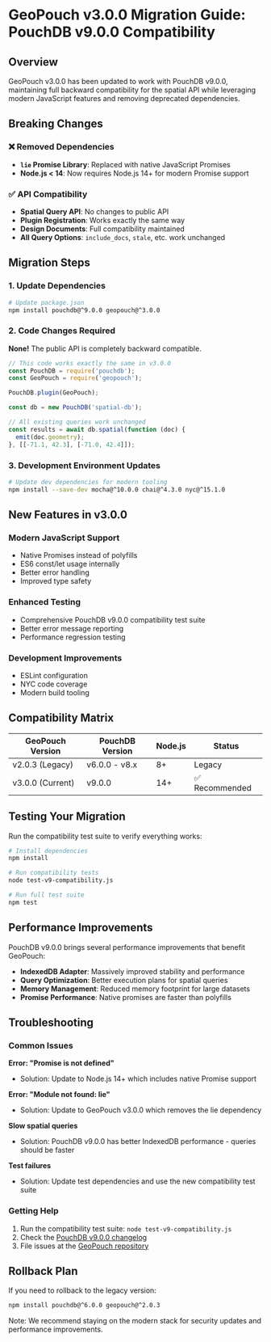 # GeoPouch v3.0.0 Migration Guide: PouchDB v9.0.0 Compatibility

## Overview

GeoPouch v3.0.0 has been updated to work with PouchDB v9.0.0, maintaining full backward compatibility for the spatial API while leveraging modern JavaScript features and removing deprecated dependencies.

## Breaking Changes

### ❌ Removed Dependencies
- **`lie` Promise Library**: Replaced with native JavaScript Promises
- **Node.js < 14**: Now requires Node.js 14+ for modern Promise support

### ✅ API Compatibility
- **Spatial Query API**: No changes to public API
- **Plugin Registration**: Works exactly the same way
- **Design Documents**: Full compatibility maintained
- **All Query Options**: `include_docs`, `stale`, etc. work unchanged

## Migration Steps

### 1. Update Dependencies

```bash
# Update package.json
npm install pouchdb@^9.0.0 geopouch@^3.0.0
```

### 2. Code Changes Required

**None!** The public API is completely backward compatible.

```javascript
// This code works exactly the same in v3.0.0
const PouchDB = require('pouchdb');
const GeoPouch = require('geopouch');

PouchDB.plugin(GeoPouch);

const db = new PouchDB('spatial-db');

// All existing queries work unchanged
const results = await db.spatial(function (doc) {
  emit(doc.geometry);
}, [[-71.1, 42.3], [-71.0, 42.4]]);
```

### 3. Development Environment Updates

```bash
# Update dev dependencies for modern tooling
npm install --save-dev mocha@^10.0.0 chai@^4.3.0 nyc@^15.1.0
```

## New Features in v3.0.0

### Modern JavaScript Support
- Native Promises instead of polyfills
- ES6 const/let usage internally
- Better error handling
- Improved type safety

### Enhanced Testing
- Comprehensive PouchDB v9.0.0 compatibility test suite
- Better error message reporting
- Performance regression testing

### Development Improvements
- ESLint configuration
- NYC code coverage
- Modern build tooling

## Compatibility Matrix

| GeoPouch Version | PouchDB Version | Node.js | Status |
|------------------|-----------------|---------|---------|
| v2.0.3 (Legacy)  | v6.0.0 - v8.x  | 8+      | Legacy |
| v3.0.0 (Current) | v9.0.0         | 14+     | ✅ Recommended |

## Testing Your Migration

Run the compatibility test suite to verify everything works:

```bash
# Install dependencies
npm install

# Run compatibility tests
node test-v9-compatibility.js

# Run full test suite
npm test
```

## Performance Improvements

PouchDB v9.0.0 brings several performance improvements that benefit GeoPouch:

- **IndexedDB Adapter**: Massively improved stability and performance
- **Query Optimization**: Better execution plans for spatial queries
- **Memory Management**: Reduced memory footprint for large datasets
- **Promise Performance**: Native promises are faster than polyfills

## Troubleshooting

### Common Issues

**Error: "Promise is not defined"**
- Solution: Update to Node.js 14+ which includes native Promise support

**Error: "Module not found: lie"**
- Solution: Update to GeoPouch v3.0.0 which removes the lie dependency

**Slow spatial queries**
- Solution: PouchDB v9.0.0 has better IndexedDB performance - queries should be faster

**Test failures**
- Solution: Update test dependencies and use the new compatibility test suite

### Getting Help

1. Run the compatibility test suite: `node test-v9-compatibility.js`
2. Check the [PouchDB v9.0.0 changelog](https://github.com/pouchdb/pouchdb/releases/tag/9.0.0)
3. File issues at the [GeoPouch repository](https://github.com/calvinmetcalf/geopouch/issues)

## Rollback Plan

If you need to rollback to the legacy version:

```bash
npm install pouchdb@^6.0.0 geopouch@^2.0.3
```

Note: We recommend staying on the modern stack for security updates and performance improvements.